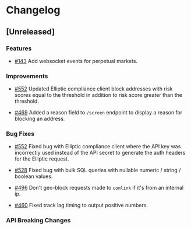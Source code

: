 # Changelog

## [Unreleased]

### Features

* [#143](https://github.com/dydxprotocol/v4-chain/pull/143) Add websocket events for perpetual markets.

### Improvements
* [#552](https://github.com/dydxprotocol/v4-chain/pull/552) Updated Elliptic compliance client block addresses with risk scores equal to the threshold in addition to risk score greater than the threshold.

* [#469](https://github.com/dydxprotocol/v4-chain/pull/469) Added a reason field to `/screen` endpoint to display a reason for blocking an address.
  
### Bug Fixes
* [#552](https://github.com/dydxprotocol/v4-chain/pull/552) Fixed bug with Elliptic compliance client where the API key was incorrectly used instead of the API secret to generate the auth headers for the Elliptic request.

* [#528](https://github.com/dydxprotocol/v4-chain/pull/528) Fixed bug with bulk SQL queries with nullable numeric / string / boolean values.

* [#496](https://github.com/dydxprotocol/v4-chain/pull/496) Don't geo-block requests made to `comlink` if it's from an internal ip.

* [#460](https://github.com/dydxprotocol/v4-chain/pull/460/files) Fixed track lag timing to output positive numbers.

### API Breaking Changes
